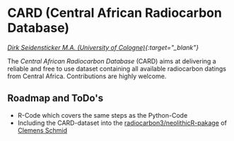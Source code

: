 # CARD (Central African Radiocarbon Database)

*[Dirk Seidensticker M.A. (University of Cologne)](https://uni-koeln.academia.edu/DirkSeidensticker){:target="_blank"}*

The *Central African Radiocarbon Database* (CARD) aims at delivering a reliable and free to use dataset containing all available radiocarbon datings from Central Africa. Contributions are highly welcome.

## Roadmap and ToDo's

* R-Code which covers the same steps as the Python-Code
* Including the CARD-dataset into the [radiocarbon3/neolithicR-pakage](https://github.com/nevrome/neolithicR) of [Clemens Schmid](https://github.com/nevrome)

